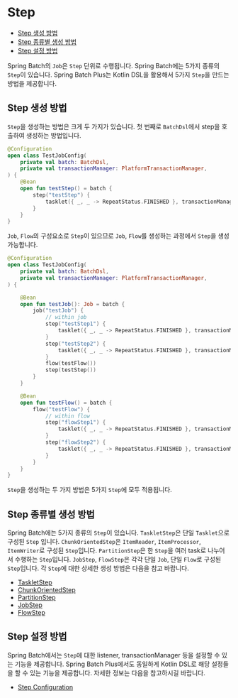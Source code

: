 # Step

- [Step 생성 방법](#step-생성-방법)
- [Step 종류별 생성 방법](#step-종류별-생성-방법)
- [Step 설정 방법](#step-설정-방법)

Spring Batch의 `Job`은 `Step` 단위로 수행됩니다. Spring Batch에는 5가지 종류의 `Step`이 있습니다. Spring Batch Plus는 Kotlin DSL을 활용해서 5가지 `Step`을 만드는 방법을 제공합니다.

## Step 생성 방법

`Step`을 생성하는 방법은 크게 두 가지가 있습니다. 첫 번째로 `BatchDsl`에서 step을 호출하여 생성하는 방법입니다.

```kotlin
@Configuration
open class TestJobConfig(
    private val batch: BatchDsl,
    private val transactionManager: PlatformTransactionManager,
) {
    @Bean
    open fun testStep() = batch {
        step("testStep") {
            tasklet({ _, _ -> RepeatStatus.FINISHED }, transactionManager)
        }
    }
}
```

`Job`, `Flow`의 구성요소로 `Step`이 있으므로 `Job`, `Flow`를 생성하는 과정에서 `Step`을 생성 가능합니다.

```kotlin
@Configuration
open class TestJobConfig(
    private val batch: BatchDsl,
    private val transactionManager: PlatformTransactionManager,
) {

    @Bean
    open fun testJob(): Job = batch {
        job("testJob") {
            // within job
            step("testStep1") {
                tasklet({ _, _ -> RepeatStatus.FINISHED }, transactionManager)
            }
            step("testStep2") {
                tasklet({ _, _ -> RepeatStatus.FINISHED }, transactionManager)
            }
            flow(testFlow())
            step(testStep())
        }
    }

    @Bean
    open fun testFlow() = batch {
        flow("testFlow") {
            // within flow
            step("flowStep1") {
                tasklet({ _, _ -> RepeatStatus.FINISHED }, transactionManager)
            }
            step("flowStep2") {
                tasklet({ _, _ -> RepeatStatus.FINISHED }, transactionManager)
            }
        }
    }
}
```

`Step`을 생성하는 두 가지 방법은 5가지 `Step`에 모두 적용됩니다.

## Step 종류별 생성 방법

Spring Batch에는 5가지 종류의 `Step`이 있습니다. `TaskletStep`은 단일 `Tasklet`으로 구성된 `Step` 입니다. `ChunkOrientedStep`은 `ItemReader`, `ItemProcessor`, `ItemWriter`로 구성된 `Step`입니다. `PartitionStep`은 한 `Step`을 여러 task로 나누어서 수행하는 `Step`입니다. `JobStep`, `FlowStep`은 각각 단일 `Job`, 단일 `Flow`로 구성된 `Step`입니다. 각 `Step`에 대한 상세한 생성 방법은 다음을 참고 바랍니다.

- [TaskletStep](./tasklet-step.md)
- [ChunkOrientedStep](./chunk-oriented-step.md)
- [PartitionStep](./partition-step.md)
- [JobStep](./job-step.md)
- [FlowStep](./flow-step.md)

## Step 설정 방법

Spring Batch에서는 `Step`에 대한 listener, transactionManager 등을 설정할 수 있는 기능을 제공합니다. Spring Batch Plus에서도 동일하게 Kotlin DSL로 해당 설정들을 할 수 있는 기능을 제공합니다. 자세한 정보는 다음을 참고하시길 바랍니다.

- [Step Configuration](./step-configuration.md)